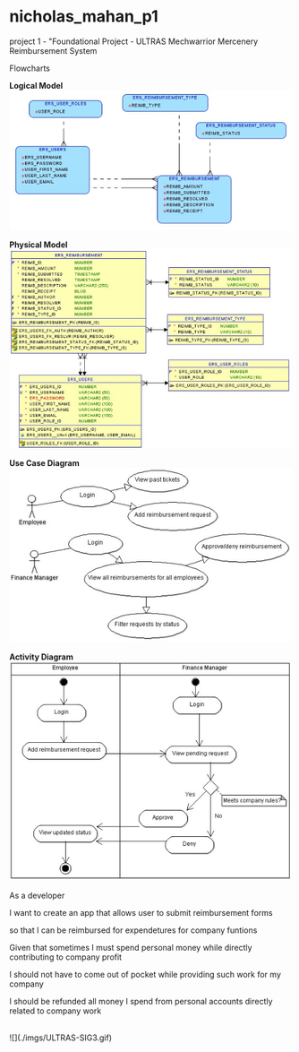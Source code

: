 # nicholas_mahan_p1
project 1 - "Foundational Project - ULTRAS Mechwarrior Mercenery Reimbursement System

Flowcharts

**Logical Model**
<br>
![](./imgs/logical.jpg)
<br>

**Physical Model**
<br>
![](./imgs/physical.jpg)
<br>

**Use Case Diagram**
<br>
![](./imgs/use-case.jpg)
<br>

**Activity Diagram**
<br>
![](./imgs/activity.jpg)
<br>


 As a developer 
 
 I want to create an app that allows user to submit reimbursement forms
 
 so that I can be reimbursed for expendetures for company funtions
 
 Given that sometimes I must spend personal money while directly contributing to company profit
 
 I should not have to come out of pocket while providing such work for my company
 
 I should be refunded all money I spend from personal accounts directly related to company work

<br>
![](./imgs/ULTRAS-SIG3.gif)
<br>
